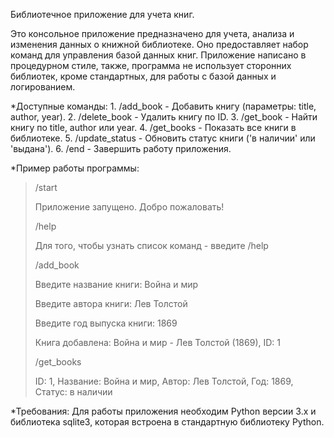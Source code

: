 Библиотечное приложение для учета книг.

Это консольное приложение предназначено для учета, анализа и изменения данных о книжной библиотеке. 
Оно предоставляет набор команд для управления базой данных книг.
Приложение написано в процедурном стиле, также, программа не использует сторонних библиотек, кроме стандартных, для работы с базой данных и логированием.

*Доступные команды:
    1. /add_book         - Добавить книгу (параметры: title, author, year).
    2. /delete_book      - Удалить книгу по ID.
    3. /get_book         - Найти книгу по title, author или year.
    4. /get_books        - Показать все книги в библиотеке.
    5. /update_status    - Обновить статус книги ('в наличии' или 'выдана').
    6. /end              - Завершить работу приложения.


*Пример работы программы:

>/start
>
> Приложение запущено. Добро пожаловать!
>
>/help
>
>Для того, чтобы узнать список команд - введите /help
> 
>/add_book
>
>Введите название книги: Война и мир
>
>Введите автора книги: Лев Толстой
>
>Введите год выпуска книги: 1869
>
>Книга добавлена: Война и мир - Лев Толстой (1869), ID: 1
>
>/get_books
>
>ID: 1, Название: Война и мир, Автор: Лев Толстой, Год: 1869, Статус: в наличии


*Требования:
Для работы приложения необходим Python версии 3.x и библиотека sqlite3, которая встроена в стандартную библиотеку Python.
